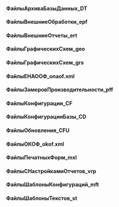 #### ФайлыАрхиваБазыДанных_DT

#### ФайлыВнешниеОбработки_epf

#### ФайлыВнешниеОтчеты_ert

#### ФайлыГрафическихСхем_geo

#### ФайлыГрафическихСхем_grs

#### ФайлыЕНАООФ_onaof.xml

#### ФайлыЗамеровПроизводительности_pff

#### ФайлыКонфигурации_CF

#### ФайлыКонфигурацииБазы_CD

#### ФайлыОбновления_CFU

#### ФайлыОКОФ_okof.xml

#### ФайлыПечатныхФорм_mxl

#### ФайлыСНастройкамиОтчетов_vrp

#### ФайлыШаблоныКонфигураций_mft

#### ФайлыШаблоныТекстов_st

